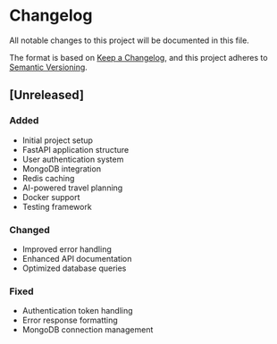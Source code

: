 # Changelog

All notable changes to this project will be documented in this file.

The format is based on [Keep a Changelog](https://keepachangelog.com/en/1.0.0/),
and this project adheres to [Semantic Versioning](https://semver.org/spec/v2.0.0.html).

## [Unreleased]

### Added
- Initial project setup
- FastAPI application structure
- User authentication system
- MongoDB integration
- Redis caching
- AI-powered travel planning
- Docker support
- Testing framework

### Changed
- Improved error handling
- Enhanced API documentation
- Optimized database queries

### Fixed
- Authentication token handling
- Error response formatting
- MongoDB connection management

